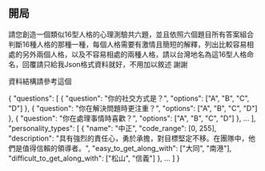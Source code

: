 ## 開局
請您創造一個類似16型人格的心理測驗共六題，並且依照六個題目所有答案組合判斷16種人格的那種一種，每個人格需要有激情且簡短的解釋，列出比較容易相處的另外兩個人格，以及不容易相處的兩種人格，請以台灣地名為這16型人格命名，回覆請只給我Json格式資料就好，不用加以敘述 謝謝

資料結構請參考這個

{
  "questions": [
    {
      "question": "你的社交方式是？",
      "options": ["A", "B", "C", "D"]
    },
    {
      "question": "你在解決問題時更注重？",
      "options": ["A", "B", "C", "D"]
    },
    {
      "question": "你在處理事情時喜歡？",
      "options": ["A", "B", "C", "D"]
    },
    ...
  ],
  "personality_types": [
    {
      "name": "中正",
      "code_range": [0, 255],
      "description": "具有強烈的責任心，勇於承擔，對目標堅定不移。在團隊中，他們是值得信賴的領導者。",
      "easy_to_get_along_with": ["大同", "南港"],
      "difficult_to_get_along_with": ["松山", "信義"]
    },
    ...
  ]
}